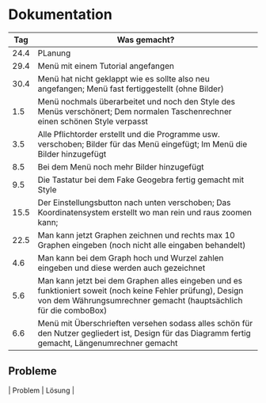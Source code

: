 # Dokumentation
| Tag  | Was gemacht?                                                                                                                  |
| ---- | ----------------------------------------------------------------------------------------------------------------------------- |
| 24.4 | PLanung                                                                                                                       |
| 29.4 | Menü mit einem Tutorial angefangen                                                                                            |
| 30.4 | Menü hat nicht geklappt wie es sollte also neu angefangen; Menü fast fertiggestellt (ohne Bilder)                             |
| 1.5  | Menü nochmals überarbeitet und noch den Style des Menüs verschönert; Dem normalen Taschenrechner einen schönen Style verpasst |
| 3.5  | Alle Pflichtorder erstellt und die Programme usw. verschoben; Bilder für das Menü eingefügt; Im Menü die Bilder hinzugefügt   |
| 8.5  | Bei dem Menü noch mehr Bilder hinzugefügt                                                                                     |
| 9.5  | Die Tastatur bei dem Fake Geogebra fertig gemacht mit Style                                                                   |
| 15.5 | Der Einstellungsbutton nach unten verschoben; Das Koordinatensystem erstellt wo man rein und raus zoomen kann;                |
| 22.5 | Man kann jetzt Graphen zeichnen und rechts max 10 Graphen eingeben (noch nicht alle eingaben behandelt)                       |
| 4.6  | Man kann bei dem Graph hoch und Wurzel zahlen eingeben und diese werden auch gezeichnet                                       |
| 5.6  | Man kann jetzt bei dem Graphen alles eingeben und es funktioniert soweit (noch keine Fehler prüfung), Design von dem Währungsumrechner gemacht (hauptsächlich für die comboBox) |
| 6.6  | Menü mit Überschrieften versehen sodass alles schön für den Nutzer gegliedert ist, Design für das Diagramm fertig gemacht, Längenumrechner gemacht|


## Probleme
| Problem | Lösung |
